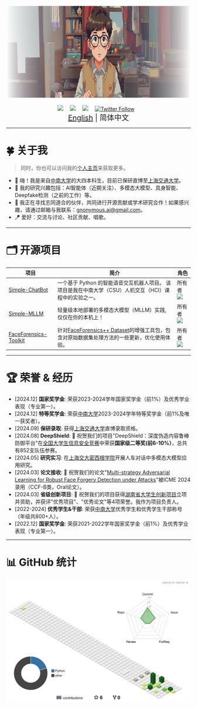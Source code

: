 <div align="center">
  
  <!-- 动态打字效果 -->
 <div>
    <a href="https://github.com/Gnonymous">
      <!-- <img src="https://readme-typing-svg.demolab.com?font=Fira+Code&weight=600&size=60&duration=2500&pause=1000&color=ff9966&center=true&vCenter=true&width=600&height=80&lines=让我们一起头脑风暴+🤯!&center=true&size=50" /> -->
      <img src="profile-3d-contrib/background.PNG" width="auto" height="250"/>
    </a>
  </div>

  <div>&nbsp;</div>
  
  <!-- 个人资料徽标 -->
  <div>
    <a href="https://eohan.me/" target="_blank"><img src="https://img.shields.io/badge/个人-博客-orange" /></a>&emsp;
    <a href="https://github.com/Gnonymous?tab=repositories" target="_blank"><img src="https://img.shields.io/badge/GitHub-仓库-lightgreen" /></a>&emsp;
    <a href="https://readme-typing-svg.demolab.com?font=Fira+Code&weight=600&size=60&duration=2500&pause=1000&color=5c5c4a&center=true&vCenter=true&width=600&height=80&lines=暂时还未上线🤗!&center=true&size=50" target="_blank"><img src="https://img.shields.io/badge/知乎-主页-lightblue" /></a>&emsp;
    <a href="https://twitter.com/GnonymousAI"><img src="https://img.shields.io/twitter/follow/GnonymousAI" alt="Twitter Follow"></a>&emsp;
    <!-- 访问量统计徽标 -->
    <!-- <img src="https://komarev.com/ghpvc/?username=Gnonymous&label=浏览&color=0e75b6&style=flat" alt="访问量统计" /> -->
  </div>
</div>

<div align="center" style="font-size: 20px;">
  <a href="README.md">English</a> | 简体中文
  <br />
</div>

----

# 🍀 关于我
> 同时，你也可以访问我的[个人主页](https://eohan.me/)来获取更多。
- 👋 嗨！我是来自[中南大学](http://www.csu.edu.cn/)的大四本科生，目前已保研直博至[上海交通大学](https://en.sjtu.edu.cn/)。
- 💭 我的研究兴趣包括：AI智能体（近期关注）、多模态大模型、具身智能、Deepfake检测（之前的工作）等。
- 📢 我正在寻找志同道合的伙伴，共同进行开源贡献或学术研究合作！如果感兴趣，请通过邮箱与我联系：[gnonymous.ai@gmail.com](mailto:gnonymous.ai@gmail.com)。
- 🪁 爱好：交流与讨论、社区贡献、唱歌。

----

# 🗂️ 开源项目
| 项目 | 简介 | 角色 |
| ----------- | ----------- | ----------- |
| [Simple-ChatBot](https://github.com/Gnonymous/Simple-ChatBot) | 一个基于 Python 的智能语音交互机器人项目。 该项目是我在中南大学（CSU）人机交互（HCI）课程中的实验之一。 | 所有者 ![](https://img.shields.io/github/stars/Gnonymous/Simple-ChatBot?style=social) |
| [Simple-MLLM](https://github.com/Gnonymous/Simple-MLLM) | 轻量级本地部署的多模态大模型（MLLM）实践, 仅仅在你的本机上！ | 所有者 ![](https://img.shields.io/github/stars/Gnonymous/Simple-MLLM?style=social) |
| [FaceForensics-Toolkit](https://github.com/Gnonymous/Simple-MLLM) | 针对[FaceForensics++ Dataset](https://github.com/ondyari/FaceForensics)的增强工具包，包含对原始数据集处理方法的一些更新，优化使用体验。 | 所有者 ![](https://img.shields.io/github/stars/Gnonymous/FaceForensics-Toolkit?style=social) |

----

# 🏆 荣誉 & 经历

- [2024.12] **国家奖学金**: 荣获2023-2024学年国家奖学金（前1%）及优秀学业表现（专业第一）。
- [2024.12] **特等奖学金**: 荣获[中南大学](https://csu.edu.cn/)2023-2024学年特等奖学金（前1%及唯一获奖者）。
- [2024.09] **保研录取**: 获得[上海交通大学](https://sjtu.edu.cn/)直博录取资格。
- [2024.08] **DeepShield**: 🎉 祝贺我们的项目"DeepShield：深度伪造内容鲁棒防御平台"在[全国大学生信息安全竞赛](http://117.78.33.202/announcement/view/364)中荣获**国家级二等奖(前6-10%）**，总共有852支队伍参赛。
- [2024.05] **研究实习**: 在[上海交大密西根学院](https://www.ji.sjtu.edu.cn/)开展人车对话中多模态大模型应用研究。
- [2024.03] **论文接收**: 🎉 祝贺我们的论文"[Multi-strategy Adversarial Learning for Robust Face Forgery Detection under Attacks](https://ieeexplore.ieee.org/abstract/document/10688131)"被ICME 2024录用（CCF-B类，Oral论文）。
- [2024.03] **省级创新项目**: 🎉 祝贺我们的项目获得[湖南省大学生创新项目](http://114.220.75.43:1021/hncxcy)立项并资助，并获评"优秀项目"、"优秀论文"等4项荣誉。我作为项目负责人。
- [2022-2024] **优秀学生&干部**: 荣获[中南大学](https://csu.edu.cn/)优秀学生和优秀学生干部称号（年级共800+人）。
- [2022.12] **国家奖学金**: 荣获2021-2022学年国家奖学金（前1%）及优秀学业表现（专业第一）。

----

# 📊 GitHub 统计
<!-- <a href="https://github.com/Gnonymous"><img align="center" src="https://github-readme-stats.vercel.app/api?username=Gnonymous&show_icons=true&include_all_commits=true&theme=blue&hide_border=true&locale=cn" alt="github stats" /></a> 
<a href="https://github.com/Gnonymous"><img align="center" src="https://github-readme-stats.vercel.app/api/top-langs/?username=Gnonymous&layout=compact&theme=blue&hide_border=true&locale=cn" /></a>  -->

![](./profile-3d-contrib/profile-south-season-animate.svg) 